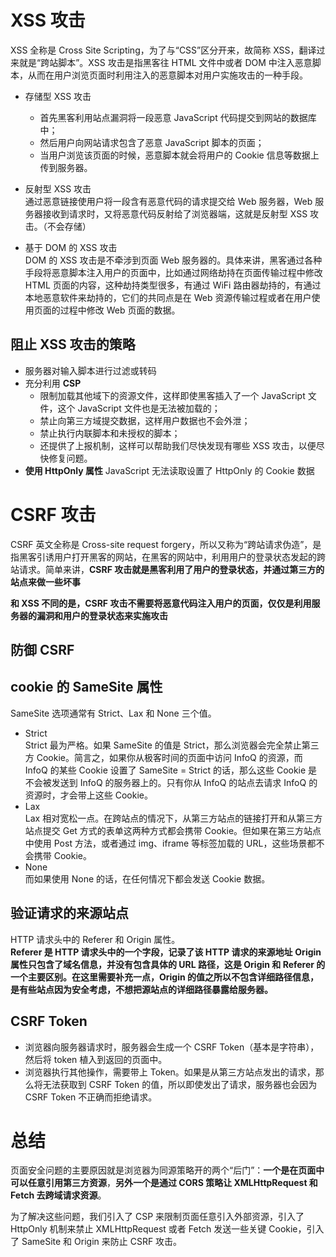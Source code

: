 # XSS 攻击

XSS 全称是 Cross Site Scripting，为了与“CSS”区分开来，故简称 XSS，翻译过来就是“跨站脚本”。XSS 攻击是指黑客往 HTML 文件中或者 DOM 中注入恶意脚本，从而在用户浏览页面时利用注入的恶意脚本对用户实施攻击的一种手段。

- 存储型 XSS 攻击

  - 首先黑客利用站点漏洞将一段恶意 JavaScript 代码提交到网站的数据库中；
  - 然后用户向网站请求包含了恶意 JavaScript 脚本的页面；
  - 当用户浏览该页面的时候，恶意脚本就会将用户的 Cookie 信息等数据上传到服务器。

- 反射型 XSS 攻击  
  通过恶意链接使用户将一段含有恶意代码的请求提交给 Web 服务器，Web 服务器接收到请求时，又将恶意代码反射给了浏览器端，这就是反射型 XSS 攻击。（不会存储）

- 基于 DOM 的 XSS 攻击  
  DOM 的 XSS 攻击是不牵涉到页面 Web 服务器的。具体来讲，黑客通过各种手段将恶意脚本注入用户的页面中，比如通过网络劫持在页面传输过程中修改 HTML 页面的内容，这种劫持类型很多，有通过 WiFi 路由器劫持的，有通过本地恶意软件来劫持的，它们的共同点是在 Web 资源传输过程或者在用户使用页面的过程中修改 Web 页面的数据。

## 阻止 XSS 攻击的策略

- 服务器对输入脚本进行过滤或转码
- 充分利用 **CSP**
  - 限制加载其他域下的资源文件，这样即使黑客插入了一个 JavaScript 文件，这个 JavaScript 文件也是无法被加载的；
  - 禁止向第三方域提交数据，这样用户数据也不会外泄；
  - 禁止执行内联脚本和未授权的脚本；
  - 还提供了上报机制，这样可以帮助我们尽快发现有哪些 XSS 攻击，以便尽快修复问题。
- **使用 HttpOnly 属性** JavaScript 无法读取设置了 HttpOnly 的 Cookie 数据

# CSRF 攻击

CSRF 英文全称是 Cross-site request forgery，所以又称为“跨站请求伪造”，是指黑客引诱用户打开黑客的网站，在黑客的网站中，利用用户的登录状态发起的跨站请求。简单来讲，**CSRF 攻击就是黑客利用了用户的登录状态，并通过第三方的站点来做一些坏事**

**和 XSS 不同的是，CSRF 攻击不需要将恶意代码注入用户的页面，仅仅是利用服务器的漏洞和用户的登录状态来实施攻击**

## 防御 CSRF

## cookie 的 SameSite 属性

SameSite 选项通常有 Strict、Lax 和 None 三个值。

- Strict  
  Strict 最为严格。如果 SameSite 的值是 Strict，那么浏览器会完全禁止第三方 Cookie。简言之，如果你从极客时间的页面中访问 InfoQ 的资源，而 InfoQ 的某些 Cookie 设置了 SameSite = Strict 的话，那么这些 Cookie 是不会被发送到 InfoQ 的服务器上的。只有你从 InfoQ 的站点去请求 InfoQ 的资源时，才会带上这些 Cookie。
- Lax  
  Lax 相对宽松一点。在跨站点的情况下，从第三方站点的链接打开和从第三方站点提交 Get 方式的表单这两种方式都会携带 Cookie。但如果在第三方站点中使用 Post 方法，或者通过 img、iframe 等标签加载的 URL，这些场景都不会携带 Cookie。
- None  
  而如果使用 None 的话，在任何情况下都会发送 Cookie 数据。

## 验证请求的来源站点

HTTP 请求头中的 Referer 和 Origin 属性。  
**Referer 是 HTTP 请求头中的一个字段，记录了该 HTTP 请求的来源地址**
**Origin 属性只包含了域名信息，并没有包含具体的 URL 路径，这是 Origin 和 Referer 的一个主要区别。在这里需要补充一点，Origin 的值之所以不包含详细路径信息，是有些站点因为安全考虑，不想把源站点的详细路径暴露给服务器。**

## CSRF Token

- 浏览器向服务器请求时，服务器会生成一个 CSRF Token（基本是字符串），然后将 token 植入到返回的页面中。
- 浏览器执行其他操作，需要带上 Token。如果是从第三方站点发出的请求，那么将无法获取到 CSRF Token 的值，所以即使发出了请求，服务器也会因为 CSRF Token 不正确而拒绝请求。

# 总结

页面安全问题的主要原因就是浏览器为同源策略开的两个“后门”：**一个是在页面中可以任意引用第三方资源**，**另外一个是通过 CORS 策略让 XMLHttpRequest 和 Fetch 去跨域请求资源**。

为了解决这些问题，我们引入了 CSP 来限制页面任意引入外部资源，引入了 HttpOnly 机制来禁止 XMLHttpRequest 或者 Fetch 发送一些关键 Cookie，引入了 SameSite 和 Origin 来防止 CSRF 攻击。
